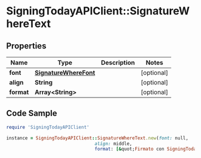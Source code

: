 # SigningTodayAPIClient::SignatureWhereText

## Properties

Name | Type | Description | Notes
------------ | ------------- | ------------- | -------------
**font** | [**SignatureWhereFont**](SignatureWhereFont.md) |  | [optional] 
**align** | **String** |  | [optional] 
**format** | **Array&lt;String&gt;** |  | [optional] 

## Code Sample

```ruby
require 'SigningTodayAPIClient'

instance = SigningTodayAPIClient::SignatureWhereText.new(font: null,
                                 align: middle,
                                 format: [&quot;Firmato con SigningToday&quot;,&quot;da {subject[commonName]}&quot;,&quot;{subject[C]}&quot;,&quot;{subject[L]}&quot;,&quot;{subject[S]}&quot;,&quot;{subject[OU]}&quot;,&quot;{subject[O]}&quot;,&quot;{subject[E]}&quot;,&quot;in data {date:%d-%m-%Y %H:%M:%S}&quot;])
```


